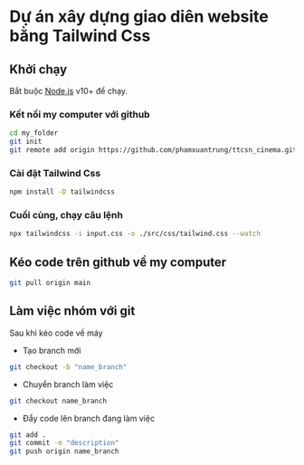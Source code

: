 # Dự án xây dựng giao diên website bằng Tailwind Css


## Khởi chạy
Bắt buộc [Node.js](https://nodejs.org/) v10+ để chạy.
### Kết nối my computer với github
```sh
cd my_folder
git init
git remote add origin https://github.com/phamxuantrung/ttcsn_cinema.git
```
### Cài đặt Tailwind Css
```sh
npm install -D tailwindcss
```
### Cuối cùng, chạy câu lệnh
```sh
npx tailwindcss -i input.css -o ./src/css/tailwind.css --watch
```

## Kéo code trên github về my computer
```sh
git pull origin main
```

## Làm việc nhóm với git
Sau khi kéo code về máy
- Tạo branch mới
```sh
git checkout -b "name_branch"
```
- Chuyển branch làm việc
```sh
git checkout name_branch
```
- Đẩy code lên branch đang làm việc
```sh
git add .
git commit -m "description"
git push origin name_branch
```
